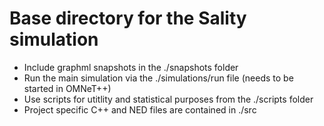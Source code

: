 # Base directory for the Sality simulation

- Include graphml snapshots in the ./snapshots folder
- Run the main simulation via the ./simulations/run file (needs to be started in OMNeT++)
- Use scripts for utitlity and statistical purposes from the ./scripts folder
- Project specific C++ and NED files are contained in ./src

